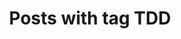 ---
layout: tag
title: Posts with tag TDD
summary: posts with tag TDD
tag: tdd
permalink: /tags/tdd/
sitemap: false
---